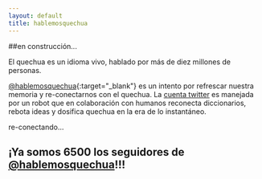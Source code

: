 ```yaml
---
layout: default
title: hablemosquechua
---
```


##en construcción... 

El quechua es un idioma vivo, hablado por más de diez millones de personas. 

[@hablemosquechua](https://twitter.com/hablemosquechua){:target="_blank"} es un 
intento por refrescar nuestra memoria y re-conectarnos con el quechua. 
La [cuenta twitter](https://twitter.com/hablemosquechua) es manejada por un robot
que en colaboración con humanos reconecta diccionarios, rebota ideas y dosifica 
quechua en la era de lo instantáneo.

re-conectando...

## ¡Ya somos 6500 los seguidores de [@hablemosquechua](https://twitter.com/hablemosquechua)!!!
